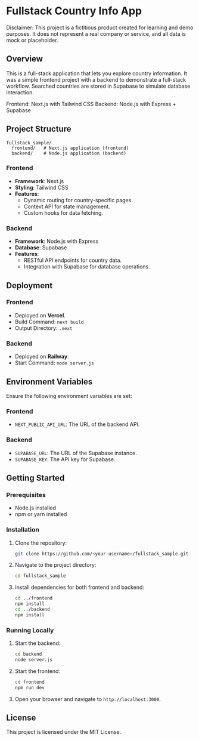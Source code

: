 # Fullstack Country Info App

Disclaimer: This project is a fictitious product created for learning and demo purposes.
It does not represent a real company or service, and all data is mock or placeholder.


## Overview
This is a full-stack application that lets you explore country information.
It was a simple frontend project with a backend to demonstrate a full-stack workflow.
Searched countries are stored in Supabase to simulate database interaction.

Frontend: Next.js with Tailwind CSS
Backend: Node.js with Express + Supabase

## Project Structure
```
fullstack_sample/
  frontend/   # Next.js application (frontend)
  backend/    # Node.js application (backend)
```

### Frontend
- **Framework**: Next.js
- **Styling**: Tailwind CSS
- **Features**:
  - Dynamic routing for country-specific pages.
  - Context API for state management.
  - Custom hooks for data fetching.

### Backend
- **Framework**: Node.js with Express
- **Database**: Supabase
- **Features**:
  - RESTful API endpoints for country data.
  - Integration with Supabase for database operations.

## Deployment
### Frontend
- Deployed on **Vercel**.
- Build Command: `next build`
- Output Directory: `.next`

### Backend
- Deployed on **Railway**.
- Start Command: `node server.js`

## Environment Variables
Ensure the following environment variables are set:

### Frontend
- `NEXT_PUBLIC_API_URL`: The URL of the backend API.

### Backend
- `SUPABASE_URL`: The URL of the Supabase instance.
- `SUPABASE_KEY`: The API key for Supabase.

## Getting Started
### Prerequisites
- Node.js installed
- npm or yarn installed

### Installation
1. Clone the repository:
   ```bash
   git clone https://github.com/<your-username>/fullstack_sample.git
   ```
2. Navigate to the project directory:
   ```bash
   cd fullstack_sample
   ```
3. Install dependencies for both frontend and backend:
   ```bash
   cd ../frontend
   npm install
   cd ../backend
   npm install
   ```

### Running Locally
1. Start the backend:
   ```bash
   cd backend
   node server.js
   ```
2. Start the frontend:
   ```bash
   cd frontend
   npm run dev
   ```
3. Open your browser and navigate to `http://localhost:3000`.

## License
This project is licensed under the MIT License.
